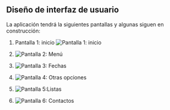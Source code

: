 ## Diseño de interfaz de usuario

La aplicación tendrá la siguientes pantallas y algunas siguen en construcción:

1. Pantalla 1: inicio
 ![Pantalla 1: inicio](1.png)

3. ![Pantalla 2: Menú](2.png)  
4. ![Pantalla 3: Fechas](3.png)  
5. ![Pantalla 4: Otras opciones](4.png)  
6. ![Pantalla 5:Listas](5.png)
7. ![Pantalla 6: Contactos](6.png)
